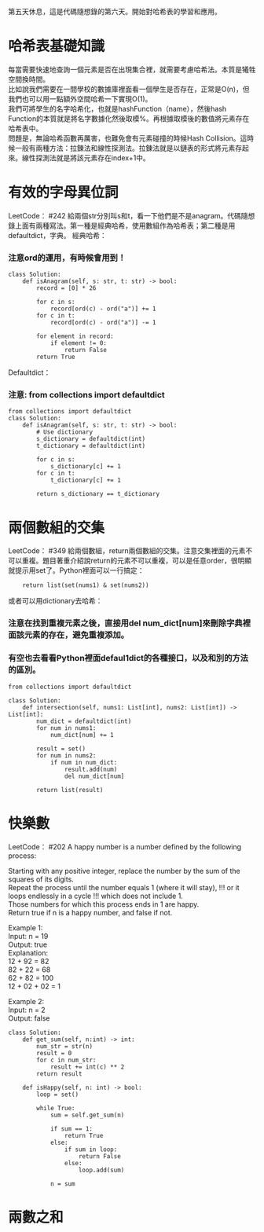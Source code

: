 第五天休息，這是代碼隨想錄的第六天。開始對哈希表的學習和應用。

# 哈希表基礎知識
每當需要快速地查詢一個元素是否在出現集合裡，就需要考慮哈希法。本質是犧牲空間換時間。  
比如說我們需要在一間學校的數據庫裡面看一個學生是否存在，正常是O(n)，但我們也可以用一點額外空間哈希一下實現O(1)。  
我們可將學生的名字哈希化，也就是hashFunction（name），然後hash Function的本質就是將名字數據化然後取模%。再根據取模後的數值將元素存在哈希表中。  
問題是，無論哈希函數再厲害，也難免會有元素碰撞的時候Hash Collision。這時候一般有兩種方法：拉鍊法和線性探測法。拉鍊法就是以鏈表的形式將元素存起來。線性探測法就是將該元素存在index+1中。

# 有效的字母異位詞
LeetCode： #242
給兩個str分別叫s和t，看一下他們是不是anagram。代碼隨想錄上面有兩種寫法。第一種是經典哈希，使用數組作為哈希表；第二種是用defaultdict，字典。
經典哈希：
### 注意ord的運用，有時候會用到！
```
class Solution:
    def isAnagram(self, s: str, t: str) -> bool:
        record = [0] * 26

        for c in s:
            record[ord(c) - ord("a")] += 1
        for c in t:
            record[ord(c) - ord("a")] -= 1
        
        for element in record:
            if element != 0:
                return False
        return True
```

Defaultdict：
### 注意: from collections import defaultdict
```
from collections import defaultdict
class Solution:
    def isAnagram(self, s: str, t: str) -> bool:
        # Use dictionary
        s_dictionary = defaultdict(int)
        t_dictionary = defaultdict(int)

        for c in s:
            s_dictionary[c] += 1
        for c in t:
            t_dictionary[c] += 1
        
        return s_dictionary == t_dictionary
```

# 兩個數組的交集
LeetCode： #349
給兩個數組，return兩個數組的交集。注意交集裡面的元素不可以重複。題目著重介紹說return的元素不可以重複，可以是任意order，很明顯就提示用set了。Python裡面可以一行搞定：
```
    return list(set(nums1) & set(nums2))
```

或者可以用dictionary去哈希：
### 注意在找到重複元素之後，直接用del num_dict[num]來刪除字典裡面該元素的存在，避免重複添加。  
### 有空也去看看Python裡面defaul1dict的各種接口，以及和別的方法的區別。
```
from collections import defaultdict

class Solution:
    def intersection(self, nums1: List[int], nums2: List[int]) -> List[int]:
        num_dict = defaultdict(int)
        for num in nums1:
            num_dict[num] += 1
        
        result = set()
        for num in nums2:
            if num in num_dict:
                result.add(num)
                del num_dict[num]
        
        return list(result)
```
# 快樂數
LeetCode： #202
A happy number is a number defined by the following process:  

Starting with any positive integer, replace the number by the sum of the squares of its digits.  
Repeat the process until the number equals 1 (where it will stay), !!! or it loops endlessly in a cycle !!! which does not include 1.  
Those numbers for which this process ends in 1 are happy.  
Return true if n is a happy number, and false if not.  

Example 1:  
Input: n = 19  
Output: true  
Explanation:  
12 + 92 = 82  
82 + 22 = 68  
62 + 82 = 100  
12 + 02 + 02 = 1  

Example 2:  
Input: n = 2  
Output: false  
```
class Solution:
    def get_sum(self, n:int) -> int:
        num_str = str(n)
        result = 0
        for c in num_str:
            result += int(c) ** 2
        return result

    def isHappy(self, n: int) -> bool:
        loop = set()

        while True:
            sum = self.get_sum(n)

            if sum == 1:
                return True
            else:
                if sum in loop:
                    return False
                else:
                    loop.add(sum)
            
            n = sum
```

# 兩數之和
